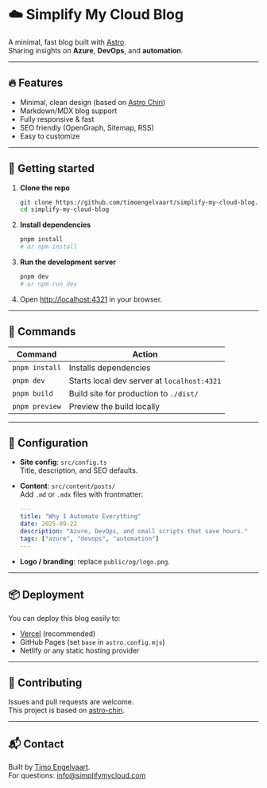 # ☁️ Simplify My Cloud Blog

A minimal, fast blog built with [Astro](https://astro.build/).  
Sharing insights on **Azure**, **DevOps**, and **automation**.

---

## 🔥 Features

- Minimal, clean design (based on [Astro Chiri](https://github.com/the3ash/astro-chiri))
- Markdown/MDX blog support
- Fully responsive & fast
- SEO friendly (OpenGraph, Sitemap, RSS)
- Easy to customize

---

## 🚀 Getting started

1. **Clone the repo**

   ```bash
   git clone https://github.com/timoengelvaart/simplify-my-cloud-blog.git
   cd simplify-my-cloud-blog
   ```

2. **Install dependencies**

   ```bash
   pnpm install
   # or npm install
   ```

3. **Run the development server**

   ```bash
   pnpm dev
   # or npm run dev
   ```

4. Open [http://localhost:4321](http://localhost:4321) in your browser.

---

## 🧞 Commands

| Command        | Action                                      |
| -------------- | ------------------------------------------- |
| `pnpm install` | Installs dependencies                       |
| `pnpm dev`     | Starts local dev server at `localhost:4321` |
| `pnpm build`   | Build site for production to `./dist/`      |
| `pnpm preview` | Preview the build locally                   |

---

## 🔧 Configuration

- **Site config**: `src/config.ts`  
  Title, description, and SEO defaults.

- **Content**: `src/content/posts/`  
  Add `.md` or `.mdx` files with frontmatter:

  ```yaml
  ---
  title: "Why I Automate Everything"
  date: 2025-09-22
  description: "Azure, DevOps, and small scripts that save hours."
  tags: ["azure", "devops", "automation"]
  ---
  ```

- **Logo / branding**: replace `public/og/logo.png`.

---

## 📦 Deployment

You can deploy this blog easily to:

- [Vercel](https://vercel.com/) (recommended)
- GitHub Pages (set `base` in `astro.config.mjs`)
- Netlify or any static hosting provider

---

## 👀 Contributing

Issues and pull requests are welcome.  
This project is based on [astro-chiri](https://github.com/the3ash/astro-chiri).

---

## 📬 Contact

Built by [Timo Engelvaart](https://github.com/timoengelvaart).  
For questions: [info@simplifymycloud.com](mailto:info@simplifymycloud.com)
